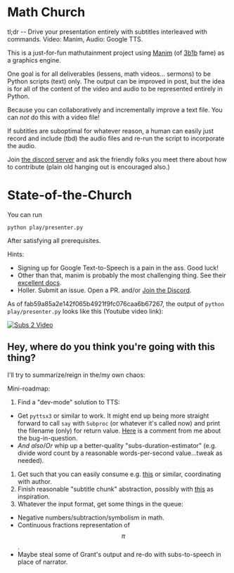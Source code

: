 # Math Church

tl;dr -- Drive your presentation entirely with subtitles interleaved with commands. Video: Manim, Audio: Google TTS.

This is a just-for-fun mathutainment project using [Manim](https://www.manim.community/) (of [3b1b](https://www.3blue1brown.com/) fame) as a graphics engine.

One goal is for all deliverables (lessens, math videos... sermons) to be Python scripts (text) only. The output can be improved in post, but the idea is for all of the content of the video and audio to be represented entirely in Python.

Because you can collaboratively and incrementally improve a text file. You can _not_ do this with a video file!

If subtitles are suboptimal for whatever reason, a human can easily just record and include (tbd) the audio files and re-run the script to incorporate the audio.

Join [the discord server](https://discord.gg/XTHcHc7N) and ask the friendly folks you meet there about how to contribute (plain old hanging out is encouraged also.)

# State-of-the-Church

You can run

```
python play/presenter.py
```

After satisfying all prerequisites.

Hints:

* Signing up for Google Text-to-Speech is a pain in the ass. Good luck!
* Other than that, manim is probably the most challenging thing. See their [excellent docs](https://docs.manim.community/en/stable).
* Holler. Submit an issue. Open a PR. and/or [Join the Discord](https://discord.gg/XTHcHc7N).

As of fab59a85a2e142f065b4921f9fc076caa6b67267, the output of `python play/presenter.py` looks like this (Youtube video link):

[![Subs 2 Video](http://img.youtube.com/vi/_c5xLnW9Eo0/0.jpg)](http://www.youtube.com/watch?v=_c5xLnW9Eo0 "Subs 2 Video")

## Hey, where do you think you're going with this thing?

I'll try to summarize/reign in the/my own chaos:

Mini-roadmap:

1. Find a "dev-mode" solution to TTS:
  * Get `pyttsx3` or similar to work. It might end up being more straight forward to call `say` with `Subproc` (or whatever it's called now) and print the filename (only) for return value. [Here](https://github.com/nateshmbhat/pyttsx3/issues/177#issuecomment-1008033309) is a comment from me about the bug-in-question.
  * _And also_/_Or_ whip up a better-quality "subs-duration-estimator" (e.g. divide word count by a reasonable words-per-second value...tweak as needed).
1. Get such that you can easily consume e.g. [this](https://discord.com/channels/927656471599149117/927656472203112461/929421225686622249) or similar, coordinating with author.
1. Finish reasonable "subtitle chunk" abstraction, possibly with [this](https://github.com/stnbu/MathChurch/blob/4ea56db05e62f0a1d1ce8c3ce0ab4085d8c6fd59/presenter/the_subtitle_class_poc.py) as inspiration.
1. Whatever the input format, get some things in the queue:
  * Negative numbers/subtraction/symbolism in math.
  * Continuous fractions representation of $$\pi$$.
  * Maybe steal some of Grant's output and re-do with subs-to-speech in place of narrator.
